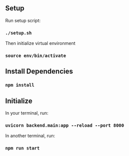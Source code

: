 ## Setup

Run setup script:

### `./setup.sh`

Then initialize virtual environment

### `source env/bin/activate`

## Install Dependencies

### `npm install`

## Initialize

In your terminal, run:

### `uvicorn backend.main:app --reload --port 8000`

In another terminal, run:

### `npm run start`

